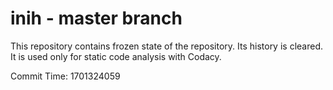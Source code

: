 # inih - master branch

This repository contains frozen state of the repository.
Its history is cleared. It is used only for static code
analysis with Codacy.

Commit Time: 1701324059